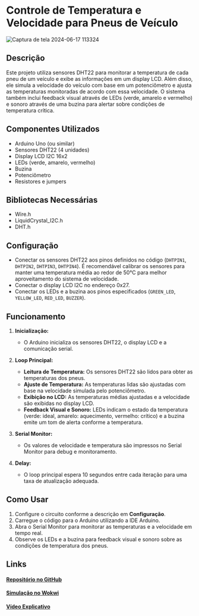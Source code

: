 # Controle de Temperatura e Velocidade para Pneus de Veículo

![Captura de tela 2024-06-17 113324](https://github.com/TechSphere-Mahindra-Rancing/Sprint1-Edge-Mahindra/assets/91989307/9266fcce-3d68-4f61-9fb4-79ce110c8b6e)

## Descrição
Este projeto utiliza sensores DHT22 para monitorar a temperatura de cada pneu de um veículo e exibe as informações em um display LCD. Além disso, ele simula a velocidade do veículo com base em um potenciômetro e ajusta as temperaturas monitoradas de acordo com essa velocidade. O sistema também inclui feedback visual através de LEDs (verde, amarelo e vermelho) e sonoro através de uma buzina para alertar sobre condições de temperatura crítica.

## Componentes Utilizados
- Arduino Uno (ou similar)
- Sensores DHT22 (4 unidades)
- Display LCD I2C 16x2
- LEDs (verde, amarelo, vermelho)
- Buzina
- Potenciômetro
- Resistores e jumpers

## Bibliotecas Necessárias
- Wire.h
- LiquidCrystal_I2C.h
- DHT.h

## Configuração
- Conectar os sensores DHT22 aos pinos definidos no código (`DHTPIN1`, `DHTPIN2`, `DHTPIN3`, `DHTPIN4`). É recomendável calibrar os sensores para manter uma temperatura média ao redor de 50°C para melhor aproveitamento do sistema de velocidade.
- Conectar o display LCD I2C no endereço 0x27.
- Conectar os LEDs e a buzina aos pinos especificados (`GREEN_LED`, `YELLOW_LED`, `RED_LED`, `BUZZER`).

## Funcionamento
1. **Inicialização:**
   - O Arduino inicializa os sensores DHT22, o display LCD e a comunicação serial.
   
2. **Loop Principal:**
   - **Leitura de Temperatura:** Os sensores DHT22 são lidos para obter as temperaturas dos pneus.
   - **Ajuste de Temperatura:** As temperaturas lidas são ajustadas com base na velocidade simulada pelo potenciômetro.
   - **Exibição no LCD:** As temperaturas médias ajustadas e a velocidade são exibidas no display LCD.
   - **Feedback Visual e Sonoro:** LEDs indicam o estado da temperatura (verde: ideal, amarelo: aquecimento, vermelho: crítico) e a buzina emite um tom de alerta conforme a temperatura.

3. **Serial Monitor:**
   - Os valores de velocidade e temperatura são impressos no Serial Monitor para debug e monitoramento.

4. **Delay:**
   - O loop principal espera 10 segundos entre cada iteração para uma taxa de atualização adequada.

## Como Usar
1. Configure o circuito conforme a descrição em **Configuração**.
2. Carregue o código para o Arduino utilizando a IDE Arduino.
3. Abra o Serial Monitor para monitorar as temperaturas e a velocidade em tempo real.
4. Observe os LEDs e a buzina para feedback visual e sonoro sobre as condições de temperatura dos pneus.

## Links

#### [Repositório no GitHub](https://github.com/TechSphere-Mahindra-Rancing/Sprint1-Edge-Mahindra)
#### [Simulação no Wokwi](https://wokwi.com/projects/400411515672606721)
#### [Vídeo Explicativo](https://youtu.be/cUFec4MsSQc?si=RtlBDDmwxqeOTVAF)
